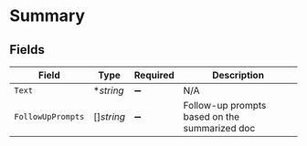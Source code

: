 # Summary


## Fields

| Field                                         | Type                                          | Required                                      | Description                                   |
| --------------------------------------------- | --------------------------------------------- | --------------------------------------------- | --------------------------------------------- |
| `Text`                                        | **string*                                     | :heavy_minus_sign:                            | N/A                                           |
| `FollowUpPrompts`                             | []*string*                                    | :heavy_minus_sign:                            | Follow-up prompts based on the summarized doc |